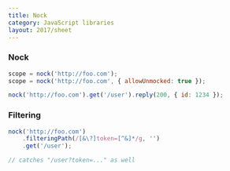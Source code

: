 ```yaml
---
title: Nock
category: JavaScript libraries
layout: 2017/sheet
---
```


### Nock

```js
scope = nock('http://foo.com');
scope = nock('http://foo.com', { allowUnmocked: true });
```

```js
nock('http://foo.com').get('/user').reply(200, { id: 1234 });
```

### Filtering

```js
nock('http://foo.com')
    .filteringPath(/[&\?]token=[^&]*/g, '')
    .get('/user');

// catches "/user?token=..." as well
```

